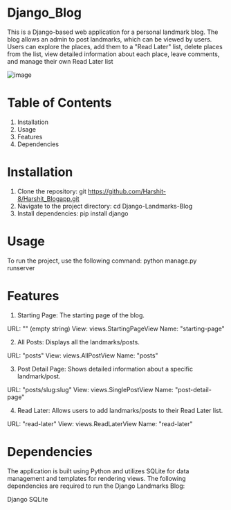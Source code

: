 # Django_Blog
 This is a Django-based web application for a personal landmark blog. The blog allows an admin to post landmarks, which can be viewed by users. Users can explore the places, add them to a "Read Later" list, delete places from the list, view detailed information about each place, leave comments, and manage their own Read Later list

![image](https://github.com/Harshit-8/Harshit_Blogapp/assets/85034142/7979d7b1-c9d9-45fd-91bb-9735994a812c)



 # Table of Contents
1) Installation
2) Usage
3) Features
4) Dependencies

# Installation
1) Clone the repository: git https://github.com/Harshit-8/Harshit_Blogapp.git
2) Navigate to the project directory: cd Django-Landmarks-Blog
3) Install dependencies: pip install django

# Usage
To run the project, use the following command:
python manage.py runserver

# Features
1) Starting Page: The starting page of the blog.

URL: "" (empty string)
View: views.StartingPageView
Name: "starting-page"

2) All Posts: Displays all the landmarks/posts.

URL: "posts"
View: views.AllPostView
Name: "posts"

3) Post Detail Page: Shows detailed information about a specific landmark/post.

URL: "posts/slug:slug"
View: views.SinglePostView
Name: "post-detail-page"

4) Read Later: Allows users to add landmarks/posts to their Read Later list.

URL: "read-later"
View: views.ReadLaterView
Name: "read-later"

# Dependencies
The application is built using Python and utilizes SQLite for data management and templates for rendering views. The following dependencies are required to run the Django Landmarks Blog:

Django
SQLite




 



 


